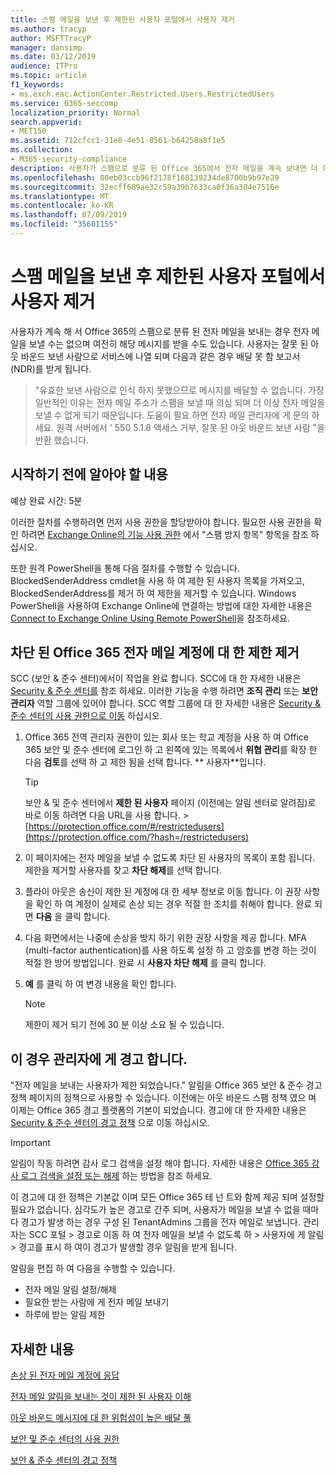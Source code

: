 ```yaml
---
title: 스팸 메일을 보낸 후 제한된 사용자 포털에서 사용자 제거
ms.author: tracyp
author: MSFTTracyP
manager: dansimp
ms.date: 03/12/2019
audience: ITPro
ms.topic: article
f1_keywords:
- ms.exch.eac.ActionCenter.Restricted.Users.RestrictedUsers
ms.service: O365-seccomp
localization_priority: Normal
search.appverid:
- MET150
ms.assetid: 712cfcc1-31e8-4e51-8561-b64258a8f1e5
ms.collection:
- M365-security-compliance
description: 사용자가 스팸으로 분류 된 Office 365에서 전자 메일을 계속 보내면 더 이상 메시지를 보낼 수 없게 됩니다.
ms.openlocfilehash: 80eb03ccb96f2178f168139234de8700b9b97e29
ms.sourcegitcommit: 32ecff689ae32c59a39b7633ca0f36a304e7516e
ms.translationtype: MT
ms.contentlocale: ko-KR
ms.lasthandoff: 07/09/2019
ms.locfileid: "35601155"
---
```

# <a name="removing-a-user-from-the-restricted-users-portal-after-sending-spam-email"></a>스팸 메일을 보낸 후 제한된 사용자 포털에서 사용자 제거

사용자가 계속 해 서 Office 365의 스팸으로 분류 된 전자 메일을 보내는 경우 전자 메일을 보낼 수는 없으며 여전히 해당 메시지를 받을 수도 있습니다. 사용자는 잘못 된 아웃 바운드 보낸 사람으로 서비스에 나열 되며 다음과 같은 경우 배달 못 함 보고서 (NDR)를 받게 됩니다.

> "유효한 보낸 사람으로 인식 하지 못했으므로 메시지를 배달할 수 없습니다. 가장 일반적인 이유는 전자 메일 주소가 스팸을 보낼 때 의심 되며 더 이상 전자 메일을 보낼 수 없게 되기 때문입니다.  도움이 필요 하면 전자 메일 관리자에 게 문의 하세요. 원격 서버에서 ' 550 5.1.8 액세스 거부, 잘못 된 아웃 바운드 보낸 사람 "을 반환 했습니다.

## <a name="what-do-you-need-to-know-before-you-begin"></a>시작하기 전에 알아야 할 내용
<a name="sectionSection0"> </a>

예상 완료 시간: 5분
  
이러한 절차를 수행하려면 먼저 사용 권한을 할당받아야 합니다. 필요한 사용 권한을 확인 하려면 [Exchange Online의 기능 사용 권한](http://technet.microsoft.com/library/15073ce1-0917-403b-8839-02a2ebc96e16.aspx) 에서 "스팸 방지 항목" 항목을 참조 하십시오.

또한 원격 PowerShell을 통해 다음 절차를 수행할 수 있습니다. BlockedSenderAddress cmdlet을 사용 하 여 제한 된 사용자 목록을 가져오고, BlockedSenderAddress를 제거 하 여 제한을 제거할 수 있습니다. Windows PowerShell을 사용하여 Exchange Online에 연결하는 방법에 대한 자세한 내용은 [Connect to Exchange Online Using Remote PowerShell](https://go.microsoft.com/fwlink/p/?linkid=396554)을 참조하세요.

## <a name="remove-restrictions-for-a-blocked-office-365-email-account"></a>차단 된 Office 365 전자 메일 계정에 대 한 제한 제거

SCC (보안 & 준수 센터)에서이 작업을 완료 합니다. SCC에 대 한 자세한 내용은 [Security & 준수 센터를](go-to-the-securitycompliance-center.md) 참조 하세요. 이러한 기능을 수행 하려면 **조직 관리** 또는 **보안 관리자** 역할 그룹에 있어야 합니다. SCC 역할 그룹에 대 한 자세한 내용은 [Security & 준수 센터의 사용 권한으로 이동](permissions-in-the-security-and-compliance-center.md) 하십시오.

1. Office 365 전역 관리자 권한이 있는 회사 또는 학교 계정을 사용 하 여 Office 365 보안 및 준수 센터에 로그인 하 고 왼쪽에 있는 목록에서 **위협 관리**를 확장 한 다음 **검토**를 선택 하 고 제한 됨을 선택 합니다. ** 사용자**입니다.
    
    > [!TIP]
    > 보안 &amp; 및 준수 센터에서 **제한 된 사용자** 페이지 (이전에는 알림 센터로 알려짐)로 바로 이동 하려면 다음 URL을 사용 합니다. >[https://protection.office.com/#/restrictedusers](https://protection.office.com/?hash=/restrictedusers)

2. 이 페이지에는 전자 메일을 보낼 수 없도록 차단 된 사용자의 목록이 포함 됩니다.  제한을 제거할 사용자를 찾고 **차단 해제**를 선택 합니다.

3. 플라이 아웃은 송신이 제한 된 계정에 대 한 세부 정보로 이동 합니다. 이 권장 사항을 확인 하 여 계정이 실제로 손상 되는 경우 적절 한 조치를 취해야 합니다. 완료 되 면 **다음** 을 클릭 합니다.

4. 다음 화면에서는 나중에 손상을 방지 하기 위한 권장 사항을 제공 합니다. MFA (multi-factor authentication)를 사용 하도록 설정 하 고 암호를 변경 하는 것이 적절 한 방어 방법입니다. 완료 시 **사용자 차단 해제** 를 클릭 합니다.

5. **예** 를 클릭 하 여 변경 내용을 확인 합니다.

    > [!NOTE]
    > 제한이 제거 되기 전에 30 분 이상 소요 될 수 있습니다. 

## <a name="making-sure-admins-are-alerted-when-this-happens"></a>이 경우 관리자에 게 경고 합니다.

"전자 메일을 보내는 사용자가 제한 되었습니다." 알림을 Office 365 보안 & 준수 경고 정책 페이지의 정책으로 사용할 수 있습니다. 이전에는 아웃 바운드 스팸 정책 였으 며 이제는 Office 365 경고 플랫폼의 기본이 되었습니다. 경고에 대 한 자세한 내용은 [Security & 준수 센터의 경고 정책](alert-policies.md) 으로 이동 하십시오.

> [!IMPORTANT]
> 알림이 작동 하려면 감사 로그 검색을 설정 해야 합니다. 자세한 내용은 [Office 365 감사 로그 검색을 설정 또는 해제](turn-audit-log-search-on-or-off.md) 하는 방법을 참조 하세요.

이 경고에 대 한 정책은 기본값 이며 모든 Office 365 테 넌 트와 함께 제공 되며 설정할 필요가 없습니다. 심각도가 높은 경고로 간주 되며, 사용자가 메일을 보낼 수 없을 때마다 경고가 발생 하는 경우 구성 된 TenantAdmins 그룹을 전자 메일로 보냅니다. 관리자는 SCC 포털 > 경고로 이동 하 여 전자 메일을 보낼 수 없도록 하 > 사용자에 게 알림 > 경고를 표시 하 여이 경고가 발생할 경우 알림을 받게 됩니다.

알림을 편집 하 여 다음을 수행할 수 있습니다.
- 전자 메일 알림 설정/해제
- 필요한 받는 사람에 게 전자 메일 보내기
- 하루에 받는 알림 제한

## <a name="for-more-information"></a>자세한 내용

[손상 된 전자 메일 계정에 응답](responding-to-a-compromised-email-account.md)

[전자 메일 알림을 보내는 것이 제한 된 사용자 이해](https://docs.microsoft.com/en-us/office365/securitycompliance/alert-policies)

[아웃 바운드 메시지에 대 한 위험성이 높은 배달 풀](high-risk-delivery-pool-for-outbound-messages.md)

[보안 및 준수 센터의 사용 권한](permissions-in-the-security-and-compliance-center.md)

[보안 & 준수 센터의 경고 정책](https://docs.microsoft.com/en-us/office365/securitycompliance/alert-policies)
